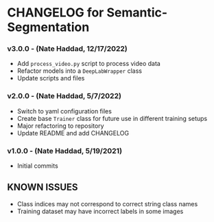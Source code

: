 # CHANGELOG for Semantic-Segmentation

### v3.0.0 - (Nate Haddad, 12/17/2022)
* Add `process_video.py` script to process video data
* Refactor models into a `DeepLabWrapper` class
* Update scripts and files

### v2.0.0 - (Nate Haddad, 5/7/2022)
* Switch to yaml configuration files
* Create base `Trainer` class for future use in different training setups
* Major refactoring to repository
* Update README and add CHANGELOG

### v1.0.0 - (Nate Haddad, 5/19/2021)
* Initial commits

## KNOWN ISSUES
* Class indices may not correspond to correct string class names
* Training dataset may have incorrect labels in some images
